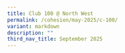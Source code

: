 ```yaml
---
title: Club 100 @ North West
permalink: /cohesion/may-2025/c-100/
variant: markdown
description: ""
third_nav_title: September 2025
---
```

